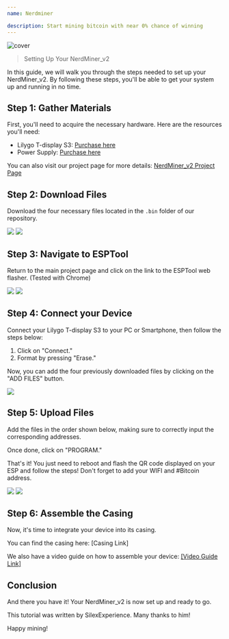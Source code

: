 ```yaml
---
name: Nerdminer

description: Start mining bitcoin with near 0% chance of winning
---
```


![cover](assets/cover.JPeG)

> Setting Up Your NerdMiner_v2

In this guide, we will walk you through the steps needed to set up your NerdMiner_v2. By following these steps, you'll be able to get your system up and running in no time.

## Step 1: Gather Materials

First, you'll need to acquire the necessary hardware. Here are the resources you'll need:

- Lilygo T-display S3: [Purchase here](https://lilygo.cc/products/t-display-s3)
- Power Supply: [Purchase here](https://amzn.eu/d/gIOot90)

You can also visit our project page for more details: [NerdMiner_v2 Project Page](http://github.com/BitMaker-hub/NerdMiner_v2)

## Step 2: Download Files

Download the four necessary files located in the `.bin` folder of our repository.

![](assets/screenshot1.jpeg)
![](assets/screenshot2.jpeg)

## Step 3: Navigate to ESPTool

Return to the main project page and click on the link to the ESPTool web flasher. (Tested with Chrome)

![](assets/screenshot3.jpeg)
![](assets/screenshot4.jpeg)

## Step 4: Connect your Device

Connect your Lilygo T-display S3 to your PC or Smartphone, then follow the steps below:

1. Click on "Connect."
2. Format by pressing "Erase."

Now, you can add the four previously downloaded files by clicking on the "ADD FILES" button.

![](assets/screenshot5.jpeg)

## Step 5: Upload Files

Add the files in the order shown below, making sure to correctly input the corresponding addresses.

Once done, click on "PROGRAM."

That's it! You just need to reboot and flash the QR code displayed on your ESP and follow the steps! Don't forget to add your WIFI and #Bitcoin address.

![](assets/screenshot6.jpeg)
![](assets/screenshot7.jpeg)

## Step 6: Assemble the Casing

Now, it's time to integrate your device into its casing.

You can find the casing here: [Casing Link]

We also have a video guide on how to assemble your device: [[Video Guide Link]](https://twitter.com/i/status/1652260344176189440)

## Conclusion

And there you have it! Your NerdMiner_v2 is now set up and ready to go.

This tutorial was written by SilexExperience. Many thanks to him!

Happy mining!
